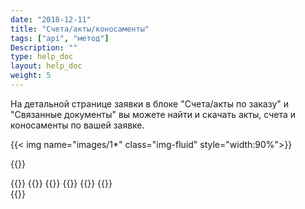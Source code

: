 ```yaml
---
date: "2018-12-11"
title: "Счета/акты/коносаменты"
tags: ["api", "метод"]
Description: ""
type: help_doc
layout: help_doc
weight: 5
---
```


На детальной странице заявки в блоке "Счета/акты по заказу" и "Связанные документы" вы можете найти и скачать акты, счета и коносаменты по вашей заявке.

{{< img name="images/1*" class="img-fluid" style="width:90%">}}

{{<isHelpful>}}

{{<seeAlso>}}
    {{<seeAlsoItem link="/tracking/where_container/" target="_blank" text="Где мой контейнер?">}}
    {{<seeAlsoItem link="/tracking/customs_events/" text="Досмотр, взвешивание и МИДК">}}
    {{<seeAlsoItem link="/tracking/customs_documents/" text="Таможенные документы">}}
    {{<seeAlsoItem link="/tracking/custom_declaration/" target="_blank" text="Таможенная декларация">}}
    {{<seeAlsoItem link="/tracking/railway_bills/" text="ЖД накладные">}}    
{{</seeAlso>}}